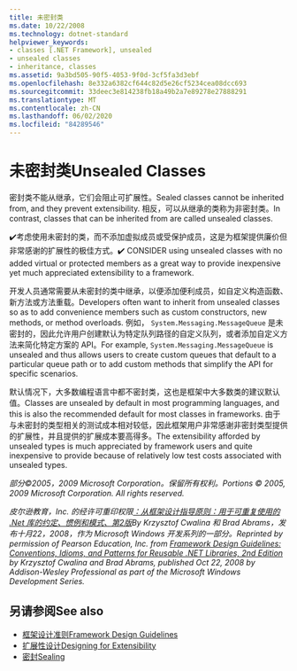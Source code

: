 ```yaml
---
title: 未密封类
ms.date: 10/22/2008
ms.technology: dotnet-standard
helpviewer_keywords:
- classes [.NET Framework], unsealed
- unsealed classes
- inheritance, classes
ms.assetid: 9a3bd505-90f5-4053-9f0d-3cf5fa3d3ebf
ms.openlocfilehash: 8e332a6382cf644c82d5e26cf5234cea08dcc693
ms.sourcegitcommit: 33deec3e814238fb18a49b2a7e89278e27888291
ms.translationtype: MT
ms.contentlocale: zh-CN
ms.lasthandoff: 06/02/2020
ms.locfileid: "84289546"
---
```

# <a name="unsealed-classes"></a><span data-ttu-id="b38a0-102">未密封类</span><span class="sxs-lookup"><span data-stu-id="b38a0-102">Unsealed Classes</span></span>
<span data-ttu-id="b38a0-103">密封类不能从继承，它们会阻止可扩展性。</span><span class="sxs-lookup"><span data-stu-id="b38a0-103">Sealed classes cannot be inherited from, and they prevent extensibility.</span></span> <span data-ttu-id="b38a0-104">相反，可以从继承的类称为非密封类。</span><span class="sxs-lookup"><span data-stu-id="b38a0-104">In contrast, classes that can be inherited from are called unsealed classes.</span></span>

 <span data-ttu-id="b38a0-105">✔️考虑使用未密封的类，而不添加虚拟成员或受保护成员，这是为框架提供廉价但非常感谢的扩展性的极佳方式。</span><span class="sxs-lookup"><span data-stu-id="b38a0-105">✔️ CONSIDER using unsealed classes with no added virtual or protected members as a great way to provide inexpensive yet much appreciated extensibility to a framework.</span></span>

 <span data-ttu-id="b38a0-106">开发人员通常需要从未密封的类中继承，以便添加便利成员，如自定义构造函数、新方法或方法重载。</span><span class="sxs-lookup"><span data-stu-id="b38a0-106">Developers often want to inherit from unsealed classes so as to add convenience members such as custom constructors, new methods, or method overloads.</span></span> <span data-ttu-id="b38a0-107">例如， `System.Messaging.MessageQueue` 是未密封的，因此允许用户创建默认为特定队列路径的自定义队列，或者添加自定义方法来简化特定方案的 API。</span><span class="sxs-lookup"><span data-stu-id="b38a0-107">For example,  `System.Messaging.MessageQueue` is unsealed and thus allows users to create custom queues that default to a particular queue path or to add custom methods that simplify the API for specific scenarios.</span></span>

 <span data-ttu-id="b38a0-108">默认情况下，大多数编程语言中都不密封类，这也是框架中大多数类的建议默认值。</span><span class="sxs-lookup"><span data-stu-id="b38a0-108">Classes are unsealed by default in most programming languages, and this is also the recommended default for most classes in frameworks.</span></span> <span data-ttu-id="b38a0-109">由于与未密封的类型相关的测试成本相对较低，因此框架用户非常感谢非密封类型提供的扩展性，并且提供的扩展成本要高得多。</span><span class="sxs-lookup"><span data-stu-id="b38a0-109">The extensibility afforded by unsealed types is much appreciated by framework users and quite inexpensive to provide because of relatively low test costs associated with unsealed types.</span></span>

 <span data-ttu-id="b38a0-110">*部分©2005，2009 Microsoft Corporation。保留所有权利。*</span><span class="sxs-lookup"><span data-stu-id="b38a0-110">*Portions © 2005, 2009 Microsoft Corporation. All rights reserved.*</span></span>

 <span data-ttu-id="b38a0-111">*皮尔逊教育，Inc. 的经许可重印权限[：从框架设计指导原则：用于可重复使用的 .Net 库的约定、惯例和模式、第2版](https://www.informit.com/store/framework-design-guidelines-conventions-idioms-and-9780321545619)By Krzysztof Cwalina 和 Brad Abrams，发布十月22，2008，作为 Microsoft Windows 开发系列的一部分。*</span><span class="sxs-lookup"><span data-stu-id="b38a0-111">*Reprinted by permission of Pearson Education, Inc. from [Framework Design Guidelines: Conventions, Idioms, and Patterns for Reusable .NET Libraries, 2nd Edition](https://www.informit.com/store/framework-design-guidelines-conventions-idioms-and-9780321545619) by Krzysztof Cwalina and Brad Abrams, published Oct 22, 2008 by Addison-Wesley Professional as part of the Microsoft Windows Development Series.*</span></span>

## <a name="see-also"></a><span data-ttu-id="b38a0-112">另请参阅</span><span class="sxs-lookup"><span data-stu-id="b38a0-112">See also</span></span>

- [<span data-ttu-id="b38a0-113">框架设计准则</span><span class="sxs-lookup"><span data-stu-id="b38a0-113">Framework Design Guidelines</span></span>](index.md)
- [<span data-ttu-id="b38a0-114">扩展性设计</span><span class="sxs-lookup"><span data-stu-id="b38a0-114">Designing for Extensibility</span></span>](designing-for-extensibility.md)
- [<span data-ttu-id="b38a0-115">密封</span><span class="sxs-lookup"><span data-stu-id="b38a0-115">Sealing</span></span>](sealing.md)
